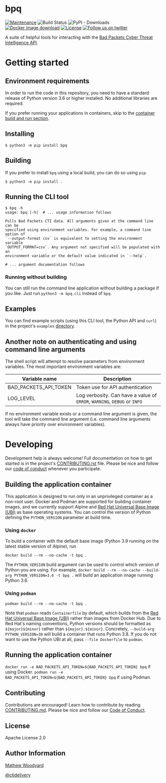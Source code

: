 # bpq
[![Maintenance](https://img.shields.io/badge/Maintained%3F-yes-green.svg?style=flat)](https://github.com/badpacketsllc/bpq/graphs/commit-activity)
![Build Status](https://github.com/badpacketsllc/bpq/workflows/ci/badge.svg?style=flat)
![PyPI - Downloads](https://img.shields.io/pypi/dm/bpq?style=flat)
[![Docker image download](https://img.shields.io/docker/pulls/badpacketsllc/bpq?style=flat)](https://hub.docker.com/r/badpacketsllc/bpq)
[![License](https://img.shields.io/github/license/badpacketsllc/bpq?style=flat)](https://github.com/badpacketsllc/bpq/blob/main/LICENSE)
[![Follow us on twitter](https://img.shields.io/twitter/follow/bad_packets.svg?style=social)](https://twitter.com/bad_packets/)

A suite of helpful tools for interacting with the [Bad Packets Cyber Threat
Intelligence API](https://docs.badpackets.net/).

# Getting started

## Environment requirements
In order to run the code in this repository, you need to have a standard
release of Python version 3.6 or higher installed. No additional libraries are
required.

If you prefer running your applications in containers, skip to the
[container build and run section](#building-the-application-container).

## Installing
```shell
$ python3 -m pip install bpq
```

## Building
If you prefer to install `bpq` using a local build, you can do so using `pip`.

```shell
$ python3 -m pip install .
```

## Running the CLI tool
```shell
$ bpq -h
usage: bpq [-h]  # ... usage information follows

Pulls Bad Packets CTI data. All arguments given at the command line can be
specified using environment variables. For example, a command line option of
`--output-format csv` is equivalent to setting the environment variable
`OUTPUT_FORMAT=csv`. Any argument not specified will be populated with an
environment variable or the default value indicated in `--help`.

# ... argument documentation follows
```

### Running without building
You can still run the command line application without building a package if
you like. Just run `python3 -m bpq.cli` instead of `bpq`.


## Examples
You can find example scripts (using this CLI tool, the Python API and `curl`)
in the project's `examples`
[directory](https://github.com/badpacketsllc/bpq/-/tree/main/examples).

## Another note on authenticating and using command line arguments
The shell script will attempt to resolve parameters from environment variables.
The most important environment variables are:

| Variable name         | Description                                                              |
|-----------------------|--------------------------------------------------------------------------|
| BAD_PACKETS_API_TOKEN | Token use for API authentication                                         |
| LOG_LEVEL             | Log verbosity. Can have a value of `ERROR`, `WARNING`, `DEBUG` or `INFO` |

If no environment variable exists or a command line argument is given,
the tool will take the command line argument (i.e. command line arguments
always have priority over environment variables).

# Developing
Development help is always welcome! Full documentation on how to get started is
in the project's
[CONTRIBUTING.rst](https://github.com/badpacketsllc/bpq/-/blob/main/CONTRIBUTING.rst)
file.
Please be nice and follow our
[code of conduct](https://github.com/badpacketsllc/bpq/-/blob/main/CODE-OF-CONDUCT.md)
whenever you participate.

## Building the application container
This application is designed to run only in an unprivileged container as a
non-root user. Docker and Podman are supported for building container images,
and we currently support Alpine and
[Red Hat Universal Base Image (UBI)](https://developers.redhat.com/products/rhel/ubi)
as base operating systems.
You can control the version of Python defining the `PYTHON_VERSION` parameter
at build time.

### Using `docker`
To build a container with the default base image (Python 3.9 running on the
latest stable version of Alpine), run

`docker build --rm --no-cache -t bpq .`

The `PYTHON_VERSION` build argument can be used to control which
version of Python you are using. For example,
`docker build --rm --no-cache --build-arg PYTHON_VERSION=3.6 -t bpq .`
will build an application image running Python 3.6.

### Using `podman`
`podman build --rm --no-cache -t bpq .`

Note that `podman` reads `Containerfile` by default, which builds from the
[Red Hat Universal Base Image (UBI)](https://developers.redhat.com/products/rhel/ubi)
rather than images from Docker Hub. Due to Red Hat's naming conventions, Python
versions should be formatted as `${major}${minor}` rather than
`${major}.${minor}`. Concretely, `--build-arg PYTHON_VERSION=38` will build a
container that runs Python 3.8. If you  do not want to use the Python UBI at
all, pass `--file Dockerfile` to `podman`.

## Running the application container
`docker run -e BAD_PACKETS_API_TOKEN=${BAD_PACKETS_API_TOKEN} bpq` if using
Docker. `podman run -e BAD_PACKETS_API_TOKEN=${BAD_PACKETS_API_TOKEN} bpq` if
using Podman.

Contributing
------------

Contributions are encouraged! Learn how to contribute by reading
[CONTRIBUTING.md](https://github.com/badpacketsllc/bpq/blob/main/CONTRIBUTING.md).
Please be nice and follow our
[Code of Conduct](https://github.com/badpacketsllc/bpq/blob/main/CODE_OF_CONDUCT.md).

License
-------

Apache License 2.0

Author Information
------------------

[Mathew Woodyard](https://www.matwoodyard.com)

[@ctidelivery](https://twitter.com/ctidelivery)
